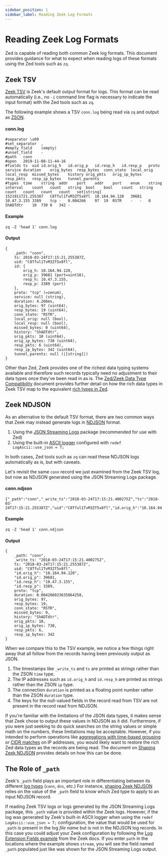 ```yaml
---
sidebar_position: 1
sidebar_label: Reading Zeek Log Formats
---
```


# Reading Zeek Log Formats

Zed is capable of reading both common Zeek log formats. This document
provides guidance for what to expect when reading logs of these formats using
the Zed tools such as `zq`.

## Zeek TSV

[Zeek TSV](https://docs.zeek.org/en/master/log-formats.html#zeek-tsv-format-logs)
is Zeek's default output format for logs. This format can be read automatically
(i.e., no `-i` command line flag is necessary to indicate the input format)
with the Zed tools such as `zq`.

The following example shows a TSV `conn.log` being read via `zq` and
output as [ZSON](../../formats/zson.md).

#### conn.log

```mdtest-input conn.log
#separator \x09
#set_separator	,
#empty_field	(empty)
#unset_field	-
#path	conn
#open	2019-11-08-11-44-16
#fields	ts	uid	id.orig_h	id.orig_p	id.resp_h	id.resp_p	proto	service	duration	orig_bytes	resp_bytes	conn_state	local_orig	local_resp	missed_bytes	history	orig_pkts	orig_ip_bytes	resp_pkts	resp_ip_bytes	tunnel_parents
#types	time	string	addr	port	addr	port	enum	string	interval	count	count	string	bool	bool	count	string	count	count	count	count	set[string]
1521911721.255387	C8Tful1TvM3Zf5x8fl	10.164.94.120	39681	10.47.3.155	3389	tcp	-	0.004266	97	19	RSTR	-	-	0	ShADTdtr	10	730	6	342	-
```

#### Example

```mdtest-command
zq -Z 'head 1' conn.log
```

#### Output
```mdtest-output
{
    _path: "conn",
    ts: 2018-03-24T17:15:21.255387Z,
    uid: "C8Tful1TvM3Zf5x8fl",
    id: {
        orig_h: 10.164.94.120,
        orig_p: 39681 (port=uint16),
        resp_h: 10.47.3.155,
        resp_p: 3389 (port)
    },
    proto: "tcp" (=zenum),
    service: null (string),
    duration: 4.266ms,
    orig_bytes: 97 (uint64),
    resp_bytes: 19 (uint64),
    conn_state: "RSTR",
    local_orig: null (bool),
    local_resp: null (bool),
    missed_bytes: 0 (uint64),
    history: "ShADTdtr",
    orig_pkts: 10 (uint64),
    orig_ip_bytes: 730 (uint64),
    resp_pkts: 6 (uint64),
    resp_ip_bytes: 342 (uint64),
    tunnel_parents: null (|[string]|)
}
```

Other than Zed, Zeek provides one of the richest data typing systems available
and therefore such records typically need no adjustment to their data types
once they've been read in as is. The
[Zed/Zeek Data Type Compatibility](data-type-compatibility.md) document
provides further detail on how the rich data types in Zeek TSV map to the
equivalent [rich types in Zed](../../formats/zson.md#23-primitive-values).

## Zeek NDJSON

As an alternative to the default TSV format, there are two common ways that
Zeek may instead generate logs in [NDJSON](https://en.wikipedia.org/wiki/JSON_streaming#Newline-Delimited_JSON) format.

1. Using the [JSON Streaming Logs](https://github.com/corelight/json-streaming-logs)
   package (recommended for use with Zed)
2. Using the built-in [ASCII logger](https://docs.zeek.org/en/current/scripts/base/frameworks/logging/writers/ascii.zeek.html)
   configured with `redef LogAscii::use_json = T;`

In both cases, Zed tools such as `zq` can read these NDJSON logs automatically
as is, but with caveats.

Let's revisit the same `conn` record we just examined from the Zeek TSV
log, but now as NDJSON generated using the JSON Streaming Logs package.

#### conn.ndjson

```mdtest-input conn.ndjson
{"_path":"conn","_write_ts":"2018-03-24T17:15:21.400275Z","ts":"2018-03-24T17:15:21.255387Z","uid":"C8Tful1TvM3Zf5x8fl","id.orig_h":"10.164.94.120","id.orig_p":39681,"id.resp_h":"10.47.3.155","id.resp_p":3389,"proto":"tcp","duration":0.004266023635864258,"orig_bytes":97,"resp_bytes":19,"conn_state":"RSTR","missed_bytes":0,"history":"ShADTdtr","orig_pkts":10,"orig_ip_bytes":730,"resp_pkts":6,"resp_ip_bytes":342}
```

#### Example

```mdtest-command
zq -Z 'head 1' conn.ndjson
```

#### Output
```mdtest-output
{
    _path: "conn",
    _write_ts: "2018-03-24T17:15:21.400275Z",
    ts: "2018-03-24T17:15:21.255387Z",
    uid: "C8Tful1TvM3Zf5x8fl",
    "id.orig_h": "10.164.94.120",
    "id.orig_p": 39681,
    "id.resp_h": "10.47.3.155",
    "id.resp_p": 3389,
    proto: "tcp",
    duration: 0.004266023635864258,
    orig_bytes: 97,
    resp_bytes: 19,
    conn_state: "RSTR",
    missed_bytes: 0,
    history: "ShADTdtr",
    orig_pkts: 10,
    orig_ip_bytes: 730,
    resp_pkts: 6,
    resp_ip_bytes: 342
}
```

When we compare this to the TSV example, we notice a few things right away that
all follow from the records having been previously output as JSON.

1. The timestamps like `_write_ts` and `ts` are printed as strings rather than
   the ZSON `time` type.
2. The IP addresses such as `id.orig_h` and `id.resp_h` are printed as strings
   rather than the ZSON `ip` type.
3. The connection `duration` is printed as a floating point number rather than
   the ZSON `duration` type.
4. The keys for the null-valued fields in the record read from
   TSV are not present in the record read from NDJSON.

If you're familiar with the limitations of the JSON data types, it makes sense
that Zeek chose to output these values in NDJSON as it did. Furthermore, if
you were just seeking to do quick searches on the string values or simple math
on the numbers, these limitations may be acceptable. However, if you intended
to perform operations like
[aggregations with time-based grouping](../../language/functions/bucket.md)
or [CIDR matches](../../language/functions/network_of.md)
on IP addresses, you would likely want to restore the rich Zed data types as
the records are being read. The document on [Shaping Zeek NDJSON](shaping-zeek-ndjson.md)
provides details on how this can be done.

## The Role of `_path`

Zeek's `_path` field plays an important role in differentiating between its
different [log types](https://docs.zeek.org/en/master/script-reference/log-files.html)
(`conn`, `dns`, etc.) For instance,
[shaping Zeek NDJSON](shaping-zeek-ndjson.md) relies on the value of
the `_path` field to know which Zed type to apply to an input NDJSON
record.

If reading Zeek TSV logs or logs generated by the JSON Streaming Logs
package, this `_path` value is provided within the Zeek logs. However, if the
log was generated by Zeek's built-in ASCII logger when using the
`redef LogAscii::use_json = T;` configuration, the value that would be used for
`_path` is present in the log _file name_ but is not in the NDJSON log
records. In this case you could adjust your Zeek configuration by following the
[Log Extension Fields example](https://docs.zeek.org/en/master/frameworks/logging.html#log-extension-fields)
from the Zeek docs. If you enter `path` in the locations where the example
shows `stream`, you will see the field named `_path` populated just like was
shown for the JSON Streaming Logs output.

